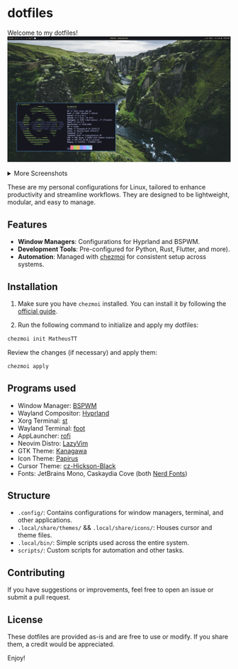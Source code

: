 # dotfiles

Welcome to my dotfiles!
![](./assets/screenshots/0.jpg)

<details>
<summary>More Screenshots</summary>
  <img src="./assets/screenshots/1.jpg"/>
  <img src="./assets/screenshots/2.jpg"/>
  <img src="./assets/screenshots/3.jpg"/>
</details>


These are my personal configurations for Linux, tailored to enhance productivity and streamline workflows.
They are designed to be lightweight, modular, and easy to manage.

## Features
- **Window Managers**: Configurations for Hyprland and BSPWM.
- **Development Tools**: Pre-configured for Python, Rust, Flutter, and more).
- **Automation**: Managed with [chezmoi](https://www.chezmoi.io/) for consistent setup across systems.

## Installation
1. Make sure you have `chezmoi` installed. You can install it by following the [official guide](https://www.chezmoi.io/install/).

2. Run the following command to initialize and apply my dotfiles:
  ```bash
  chezmoi init MatheusTT
  ```

  Review the changes (if necessary) and apply them:
  ```bash
  chezmoi apply
  ```

## Programs used
- Window Manager: [BSPWM](https://github.com/baskerville/bspwm)
- Wayland Compositor: [Hyprland](https://hyprland.org/)
- Xorg Terminal: [st](https://github.com/bakkeby/st-flexipatch)
- Wayland Terminal: [foot](https://codeberg.org/dnkl/foot)
- AppLauncher: [rofi](https://github.com/lbonn/rofi)
- Neovim Distro: [LazyVim](https://www.lazyvim.org/)
- GTK Theme: [Kanagawa](https://www.pling.com/p/1810560/)
- Icon Theme: [Papirus](https://github.com/PapirusDevelopmentTeam/papirus-icon-theme/)
- Cursor Theme: [cz-Hickson-Black](https://www.gnome-look.org/p/1503665)
- Fonts: JetBrains Mono, Caskaydia Cove (both [Nerd Fonts](https://www.nerdfonts.com/))

## Structure
- `.config/`: Contains configurations for window managers, terminal, and other applications.
- `.local/share/themes/` && `.local/share/icons/`: Houses cursor and theme files.
- `.local/bin/`: Simple scripts used across the entire system.
- `scripts/`: Custom scripts for automation and other tasks.

## Contributing
If you have suggestions or improvements, feel free to open an issue or submit a pull request.

## License
These dotfiles are provided as-is and are free to use or modify.
If you share them, a credit would be appreciated.

Enjoy!
